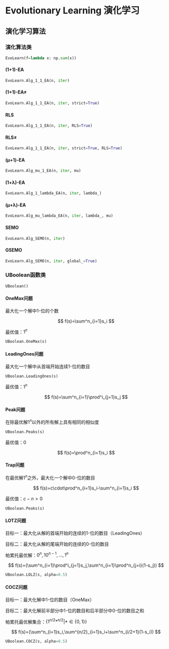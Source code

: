 <!--
 * @Author: Derry
 * @Date: 2022-09-29 17:07:11
 * @LastEditors: Derry
 * @Email: drlv@mail.ustc.edu.cn
 * @LastEditTime: 2022-10-12 23:55:03
 * @Description: None
-->

# Evolutionary Learning 演化学习

## 演化学习算法

### 演化算法类

```python
EvoLearn(f=lambda x: np.sum(x))
```

#### (1+1)-EA

```python
EvoLearn.Alg_1_1_EA(n, iter)
```

#### (1+1)-EA≠

```python
EvoLearn.Alg_1_1_EA(n, iter, strict=True)
```

#### RLS

```python
EvoLearn.Alg_1_1_EA(n, iter, RLS=True)
```

#### RLS≠

```python
EvoLearn.Alg_1_1_EA(n, iter, strict=True, RLS=True)
```

#### (μ+1)-EA

```python
EvoLearn.Alg_mu_1_EA(n, iter, mu)
```

#### (1+λ)-EA

```python
EvoLearn.Alg_1_lambda_EA(n, iter, lambda_)
```

#### (μ+λ)-EA

```python
EvoLearn.Alg_mu_lambda_EA(n, iter, lambda_, mu)
```

#### SEMO

```python
EvoLearn.Alg_SEMO(n, iter) 
```

#### GSEMO

```python
EvoLearn.Alg_SEMO(n, iter, global_=True) 
```

### UBoolean函数类

```python
UBoolean()
```

#### OneMax问题

最大化一个解中1-位的个数

$$
f(s)=\sum^n_{i=1}s_i
$$

最优值：$1^n$

```python
UBoolean.OneMax(s)
```

#### LeadingOnes问题

最大化一个解中从首端开始连续1-位的数目

```python
UBoolean.LeadingOnes(s)
```

最优值：$1^n$

$$
f(s)=\sum^n_{i=1}\prod^i_{j=1}s_j
$$

#### Peak问题

在除最优解$1^n$以外的所有解上具有相同的相似度

```python
UBoolean.Peaks(s)
```

最优值：$0$

$$
f(s)=\prod^n_{i=1}s_i
$$

#### Trap问题

在最优解$1^n$之外，最大化一个解中0-位的数目

$$
f(s)=c\cdot\prod^n_{i=1}s_i-\sum^n_{i=1}s_i
$$

最优值：$c - n > 0$

```python
UBoolean.Peaks(s)
```

#### LOTZ问题

目标一：最大化从解的首端开始的连续的1-位的数目（LeadingOnes）

目标二：最大化从解的尾端开始的连续的0-位的数目

帕累托最优解：$0^n, 10^{n-1}, ..., 1^n$

$$
f(s)=(\sum^n_{i=1}\prod^i_{j=1}s_j,\sum^n_{i=1}\prod^n_{j=i}(1-s_j))
$$

```python
UBoolean.LOLZ(s, alpha=0.5)
```

#### COCZ问题

目标一：最大化解中1-位的数目（OneMax）

目标二：最大化解前半部分中1-位的数目和后半部分中0-位的数目之和

帕累托最优解集合：$\{1^{n/2} * ^{n/2}|*∈\{0,1\}\}$

$$
f(s)=(\sum^n_{i=1}s_i,\sum^{n/2}_{i=1}s_i+\sum^n_{i/2+1}(1-s_i))
$$

```python
UBoolean.COCZ(s, alpha=0.5)
```
